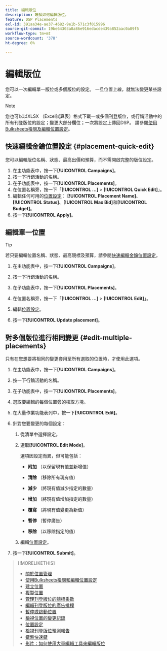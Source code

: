 ```yaml
---
title: 編輯版位
description: 瞭解如何編輯版位。
feature: DSP Placements
exl-id: 391aa34e-ae37-4682-9e1b-571c3f015996
source-git-commit: 19be64303a0a86e916edacde439a852aac0a89f5
workflow-type: tm+mt
source-wordcount: '378'
ht-degree: 0%

---
```


# 編輯版位

您可以一次編輯單一版位或多個版位的設定。 一旦位置上線，就無法變更某些設定。

<!-- Some placements don't have these options. Clarify which placement types aren't eligible -- is it PG placements, or all placements using private inventory? And anything else? -->

>[!NOTE]
>
>您也可以以XLSX （Excel試算表）格式下載一或多個刊登版位，或行銷活動中的所有刊登版位的設定；變更大部分欄位；一次將設定上傳回DSP。 請參閱[使用Bulksheets檢閱及編輯位置設定](placement-qa.md)。

## 快速編輯金鑰位置設定 {#placement-quick-edit}

您可以編輯版位名稱、狀態、最高出價和預算，而不需開啟完整的版位設定。

1. 在主功能表中，按一下&#x200B;**[!UICONTROL Campaigns]**。
1. 按一下行銷活動的名稱。
1. 在子功能表中，按一下&#x200B;**[!UICONTROL Placements]**。
1. 在位置名稱旁，按一下「**[!UICONTROL ...]** > **[!UICONTROL Quick Edit]**」。
1. 編輯任何可用的[位置設定](placement-settings.md)： **[!UICONTROL Placement Name]**、**[!UICONTROL Status]**、**[!UICONTROL Max Bid]**&#x200B;和&#x200B;**[!UICONTROL Budget]**。
1. 按一下&#x200B;**[!UICONTROL Apply]**。

## 編輯單一位置

>[!TIP]
>
> 若只要編輯位置名稱、狀態、最高競標及預算，請參閱[快速編輯金鑰位置設定](#placement-quick-edit)。

1. 在主功能表中，按一下&#x200B;**[!UICONTROL Campaigns]**。

1. 按一下行銷活動的名稱。

1. 在子功能表中，按一下&#x200B;**[!UICONTROL Placements]**。

1. 在位置名稱旁，按一下「**[!UICONTROL ...]** > **[!UICONTROL Edit]**」。

1. 編輯[位置設定](placement-settings.md)。

1. 按一下&#x200B;**[!UICONTROL Update placement]**。

## 對多個版位進行相同變更 {#edit-multiple-placements}

只有在您想要將相同的變更套用至所有選取的位置時，才使用此選項。

1. 在主功能表中，按一下&#x200B;**[!UICONTROL Campaigns]**。

1. 按一下行銷活動的名稱。

1. 在子功能表中，按一下&#x200B;**[!UICONTROL Placements]**。

1. 選取要編輯的每個位置旁的核取方塊。

1. 在大量作業功能表列中，按一下&#x200B;**[!UICONTROL Edit]**。

1. 針對您要變更的每個設定：

   1. 從清單中選擇設定。

   1. 選取&#x200B;**[!UICONTROL Edit Mode]**。

      選項因設定而異，但可能包括：

      * **附加** （以保留現有值並新增值）

      * **清除** （移除所有現有值）

      * **減少** （將現有值減少指定的數量）

      * **增加** （將現有值增加指定的數量）

      * **覆寫** （將現有值變更為新值）

      * **暫停** （暫停廣告）

      * **移除** （以移除指定的值）

   1. 編輯[位置設定](placement-settings.md)。

1. 按一下&#x200B;**[!UICONTROL Submit]**。

>[!MORELIKETHIS]
>
>* [關於位置管理](placement-about.md)
>* [使用Bulksheets檢閱和編輯位置設定](placement-qa.md)
>* [建立位置](placement-create.md)
>* [複製位置](placement-duplicate.md)
>* [管理刊登版位的競標乘數](placement-manage-bid-multipliers.md)
>* [編輯刊登版位的廣告排程](placement-edit-ad-schedule.md)
>* [暫停或啟動位置](placement-pause-activate.md)
>* [檢視位置的變更記錄](placement-change-log.md)
>* [位置設定](placement-settings.md)
>* [檢視刊登版位預測報告](/help/dsp/campaign-management/reports/placement-forecast.md)
>* [鍵盤快速鍵](/help/dsp/campaign-management/reports/keyboard-shortcuts.md)
>* [影片：如何使用大量編輯工具來編輯版位](https://experienceleague.adobe.com/docs/advertising-learn/tutorials/dsp/bulk-edit-placement-tools.html?lang=zh-Hant)
